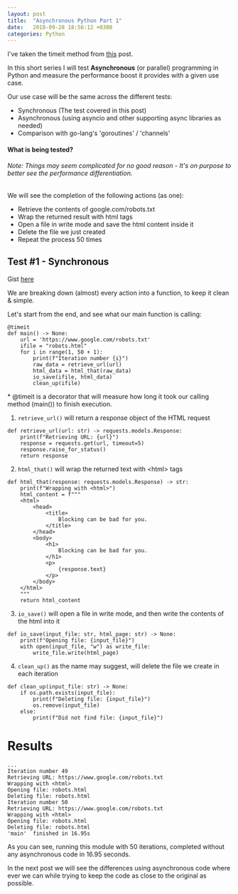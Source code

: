 ```yaml
---
layout: post
title:  "Asynchronous Python Part 1"
date:   2018-09-28 18:56:12 +0300
categories: Python
---
```


I've taken the timeit method from [this](https://medium.com/pythonhive/python-decorator-to-measure-the-execution-time-of-methods-fa04cb6bb36d) post.

In this short series I will test **Asynchronous** (or parallel) programming in Python and measure the performance
boost it provides with a given use case.

Our use case will be the same across the different tests:

* Synchronous (The test covered in this post)
* Asynchronous (using asyncio and other supporting async libraries as needed)
* Comparison with go-lang's 'goroutines' / 'channels'

#### What is being tested?
###### Note: Things may seem complicated for no good reason - It's on purpose to better see the performance differentiation.

We will see the completion of the following actions (as one):
* Retrieve the contents of google.com/robots.txt
* Wrap the returned result with html tags
* Open a file in write mode and save the html content inside it
* Delete the file we just created
* Repeat the process 50 times


## Test #1 - Synchronous

Gist [here](https://gist.github.com/Norbinsh/47c8ec36ea48648cf8bee3c56e3cad16)

We are breaking down (almost) every action into a function, to keep it clean & simple.

Let's start from the end, and see what our main function is calling:

```
@timeit
def main() -> None:
    url = 'https://www.google.com/robots.txt'
    ifile = "robots.html"
    for i in range(1, 50 + 1):
        print(f"Iteration number {i}")
        raw_data = retrieve_url(url)
        html_data = html_that(raw_data)
        io_save(ifile, html_data)
        clean_up(ifile)
```
\* @timeit is a decorator that will measure how long it took our calling method (main()) to finish execution.
1. `retrieve_url()` will return a response object of the HTML request
```
def retrieve_url(url: str) -> requests.models.Response:
    print(f"Retrieving URL: {url}")
    response = requests.get(url, timeout=5)
    response.raise_for_status()
    return response
```

2. `html_that()` will wrap the returned text with \<html\> tags
```
def html_that(response: requests.models.Response) -> str:
    print(f"Wrapping with <html>")
    html_content = f"""
    <html>
        <head>
            <title>
                Blocking can be bad for you.
            </title>
        </head>
        <body>
            <h1>
                Blocking can be bad for you.
            </h1>
            <p>
                {response.text}
            </p>
        </body>
    </html>
    """
    return html_content
```
3. `io_save()` will open a file in write mode, and then write the contents of the html into it
```
def io_save(input_file: str, html_page: str) -> None:
    print(f"Opening file: {input_file}")
    with open(input_file, "w") as write_file:
        write_file.write(html_page)
```
4. `clean_up()` as the name may suggest, will delete the file we create in each iteration
```
def clean_up(input_file: str) -> None:
    if os.path.exists(input_file):
        print(f"Deleting file: {input_file}")
        os.remove(input_file)
    else:
        print(f"Did not find file: {input_file}")
```

# Results
```
...
Iteration number 49
Retrieving URL: https://www.google.com/robots.txt
Wrapping with <html>
Opening file: robots.html
Deleting file: robots.html
Iteration number 50
Retrieving URL: https://www.google.com/robots.txt
Wrapping with <html>
Opening file: robots.html
Deleting file: robots.html
'main'  finished in 16.95s
```

As you can see, running this module with 50 iterations, completed without any asynchronous code in 16.95 seconds.

In the next post we will see the differences using asynchronous code where ever we can while trying to keep the code
as close to the original as possible.
